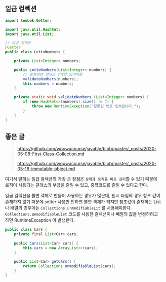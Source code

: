 ## 일급 컬렉션

```java
import lombok.Getter;

import java.util.HashSet;
import java.util.List;

// 일급 컬렉션
@Getter
public class LottoNumbers {

    private List<Integer> numbers;

    public LottoNumbers(List<Integer> numbers) {
        // 중복되면 안되고 7개만 있어야함
        validateNumbers(numbers);
        this.numbers = numbers;
    }

    private static void validateNumbers (List<Integer> numbers) {
        if (new HashSet<>(numbers).size() != 7) {
            throw new RuntimeException("잘못된 번호 입력입니다.");
        }
    }
}
```

## 좋은 글

> https://github.com/woowacourse/javable/blob/master/_posts/2020-05-08-First-Class-Collection.md
>
> https://github.com/woowacourse/javable/blob/master/_posts/2020-05-18-immutable-object.md

여기서 말하는 일급 컬렉션의 가장 큰 장점은 `상태과 로직을 따로 관리`할 수 있기 때문에 로직이 사용되는 클래스의 부담을 줄일 수 있고, 중복코드를 줄일 수 있다고 한다. 

일급 컬렉션을 불변 객체로 만들어 사용하는 경우가 많은데, 원시 타입의 경우 참조 값이 존재하지 않기 때문에 setter 사용만 안하면 불변 객체가 되지만 참조값이 존재하는 List 나 배열의 경우에는 `Collections.unmodifiableLit` 를 사용해야한다. `Collections.unmodifiableList` 코드를 사용한
컬렉션이나 배열의 값을 변경하려고 하면 RuntimeException 이 발생한다.
 
```java
public class Cars { 
    private final List<Car> cars;
    
    public Cars(List<Car> cars) {
    	this.cars = new ArrayList<>(cars); 
    }

    public List<Car> getCars() { 
        return Collections.unmodifiableList(cars); 
    }
}
```
